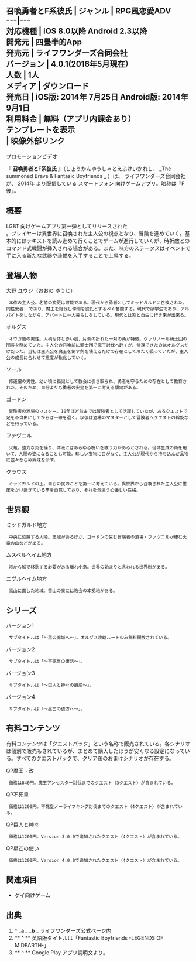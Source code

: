 召喚勇者とF系彼氏  |  ジャンル  |  RPG風恋愛ADV   
---|---  
対応機種  |  iOS  8.0以降  Android  2.3以降   
開発元  |  四畳半的App   
発売元  |  ライフワンダーズ合同会社   
バージョン  |  4.0.1(2016年5月現在）   
人数  |  1人   
メディア  |  ダウンロード   
発売日  |  iOS版:  2014年  7月25日    Android版:  2014年  9月1日     
利用料金  |  無料（アプリ内課金あり）   
テンプレートを表示  
|  映像外部リンク  
---  
プロモーションビデオ  
  
『 **召喚勇者とF系彼氏** 』（しょうかんゆうしゃとえふけいかれし、 _The summoned Brave & Fantasic Boyfriends
_   ）は、  ライフワンダーズ合同会社  が、  2014年  より配信している  スマートフォン  向けゲームアプリ。略称は『F彼』。

##  概要  

LGBT  向けゲームアプリ第一弾としてリリースされた  
。プレイヤーは異世界に召喚された主人公の視点となり、冒険を進めていく。基本的にはテキストを読み進めて行くことでゲームが進行していくが、時折敵とのコマンド式戦闘が挿入される場合がある。また、味方のステータスはイベントで手に入る新たな武器や装備を入手することで上昇する。

##  登場人物  

大野 ユウジ（おおの ゆうじ）

     本作の主人公。名前の変更は可能である。現代から勇者としてミッドガルドに召喚された。  同性愛者  であり、魔王を討伐し仲間を彼氏とするべく奮闘する。現代では学生であり、アルバイトをしながら、アパートに一人暮らしをしている。現代とは割と自由に行き来が出来る。 
オルグス

     オウガ族の男性。大柄な体と赤い肌、片側の折れた一対の角が特徴。ヴァリノール騎士団の団長を務めていた。主人公の召喚前に騎士団で魔王討伐へ赴くが、帰還できたのはオルグスだけだった。当初は主人公を魔王を倒す剣を使えるだけの存在として冷たく扱っていたが、主人公の成長に合わせて態度が軟化していく。 
ソール

     修道僧の男性。幼い頃に孤児として教会に引き取られ、勇者を守るための存在として教育された。そのため、自分よりも勇者の安全を第一に考える傾向がある。 
ゴードン

     冒険者の酒場のマスター。10年ほど前までは冒険者として活躍していたが、あるクエストで足を不自由にしてからは一線を退く。以後は酒場のマスターとして冒険者へクエストの斡旋などを行っている。 
ファヴニル

     火竜。強力な炎を操り、体液にはあらゆる呪いを祓う力があるとされる。借体生成の術を用いて、人間の姿になることも可能。珍しい宝物に目がなく、主人公が現代から持ち込んだ品物に並々ならぬ興味を示す。 
クラウス

     ミッドガルドの王。自らの民のことを第一に考えている。異世界から召喚された主人公に重圧をかけ過ぎている事を自覚しており、それを気遣う心優しい性格。 

##  世界観  

ミッドガルド地方

     中央に位置する大陸。王城があるほか、ゴードンの営む冒険者の酒場・ファヴニルが棲む火竜の山などがある。 
ムスペルヘイム地方

     港から船で移動する必要がある離れ小島。世界の始まりと言われる世界樹がある。 
ニヴルヘイム地方

     高山に面した地域。雪山の奥には教会の本拠地がある。 

##  シリーズ  

バージョン1

     サブタイトルは「〜黒の魔城へ〜」。オルグス攻略ルートのみ無料開放されている。 
バージョン2

     サブタイトルは「〜不死皇の復活〜」。 
バージョン3

     サブタイトルは「〜巨人と神々の遺産〜」。 
バージョン4

     サブタイトルは「〜星芒の彼方へ〜」。 

##  有料コンテンツ  

有料コンテンツは「クエストパック」という名称で販売されている。各シナリオは個別で販売もされているが、まとめて購入したほうが安くなる設定になっている。すべてのクエストパックで、クリア後のおまけシナリオが存在する。

QP魔王・改

     価格は840円。魔王アンセスター討伐までのクエスト（3クエスト）が含まれている。 
QP不死皇

     価格は1200円。不死皇ノーライフキング討伐までのクエスト（4クエスト）が含まれている。 
QP巨人と神々

     価格は1200円。Version 3.0.0で追加されたクエスト（4クエスト）が含まれている。 
QP星芒の使い

     価格は1200円。Version 4.0.0で追加されたクエスト（4クエスト）が含まれている。 

##  関連項目  

  * ゲイ向けゲーム 

##  出典  

  1. ^  _**a** _ _**b** _ ライフワンダーズ公式ページ内 
  2. ** ^  ** 英語版タイトルは「Fantastic Boyfriends -LEGENDS OF MIDEARTH-」 
  3. ** ^  ** Google Play アプリ説明文より。 

